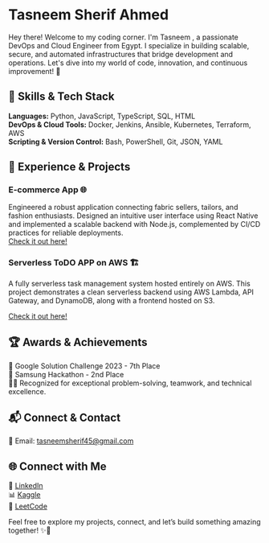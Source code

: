 # Tasneem Sherif Ahmed

Hey there! Welcome to my coding corner. I'm Tasneem , a passionate DevOps and Cloud Engineer from Egypt. I specialize in building scalable, secure, and automated infrastructures that bridge development and operations. Let's dive into my world of code, innovation, and continuous improvement! 🚀

## 🔧 Skills & Tech Stack

**Languages:** Python, JavaScript, TypeScript, SQL, HTML  
**DevOps & Cloud Tools:** Docker, Jenkins, Ansible, Kubernetes, Terraform, AWS  
**Scripting & Version Control:** Bash, PowerShell, Git, JSON, YAML

## 🚀 Experience & Projects

### E-commerce App 🌐  
Engineered a robust application connecting fabric sellers, tailors, and fashion enthusiasts. Designed an intuitive user interface using React Native and implemented a scalable backend with Node.js, complemented by CI/CD practices for reliable deployments.  
[Check it out here!](https://github.com/Tasneemsherif/Fabric-2-Fit)

### Serverless ToDO APP on AWS 🏗️  
A fully serverless task management system hosted entirely on AWS. This project demonstrates a clean serverless backend using AWS Lambda, API Gateway, and DynamoDB, along with a frontend hosted on S3.

[Check it out here!](https://github.com/Tasneemsherif/Serverless-To-Do-App)

## 🏆 Awards & Achievements

🏅 Google Solution Challenge 2023 - 7th Place  
🥈 Samsung Hackathon - 2nd Place  
🧙‍♀️ Recognized for exceptional problem-solving, teamwork, and technical excellence.

## 📬 Connect & Contact

📧 Email: tasneemsherif45@gmail.com

## 🌐 Connect with Me

🔗 [LinkedIn](https://www.linkedin.com/in/tasnem-sherif/)  
📊 [Kaggle](https://www.kaggle.com/tasneemsherif)  
🧠 [LeetCode](https://leetcode.com/TasneemSherif/)

Feel free to explore my projects, connect, and let’s build something amazing together! ✨🦄

